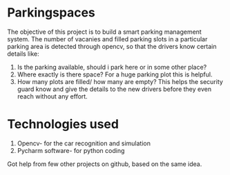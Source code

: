 # Parkingspaces

The objective of this project is to build a smart parking management system. 
The number of vacanies and filled parking slots in a particular parking area is detected through opencv, so that the drivers know certain details like:
1) Is the parking available, should i park here or in some other place?
2) Where exactly is there space? For a huge parking plot this is helpful.
3) How many plots are filled/ how many are empty? This helps the security guard know and give the details to the new drivers before they even reach without any effort.

# Technologies used

1) Opencv- for the car recognition and simulation
2) Pycharm software- for python coding

Got help from few other projects on github, based on the same idea.
